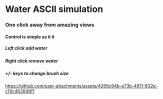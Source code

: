 # Water ASCII simulation
### One click away from amazing views 
#### Control is simple as it it
##### Left click add water
##### Right click remove water
##### +/- keys to change brush size


https://github.com/user-attachments/assets/4268c94b-e73b-4811-832e-c18c463846f1

